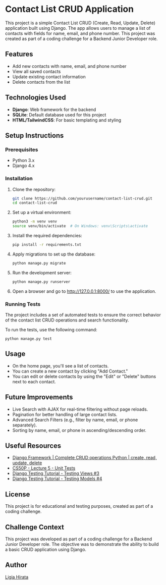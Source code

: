 # Contact List CRUD Application

This project is a simple Contact List CRUD (Create, Read, Update, Delete) application built using Django. The app allows users to manage a list of contacts with fields for name, email, and phone number. This project was created as part of a coding challenge for a Backend Junior Developer role.

## Features

- Add new contacts with name, email, and phone number
- View all saved contacts
- Update existing contact information
- Delete contacts from the list

## Technologies Used

- **Django**: Web framework for the backend
- **SQLite**: Default database used for this project
- **HTML/TailwindCSS**: For basic templating and styling

## Setup Instructions

### Prerequisites

- Python 3.x
- Django 4.x

### Installation

1. Clone the repository:
   ```bash
   git clone https://github.com/yourusername/contact-list-crud.git
   cd contact-list-crud
2. Set up a virtual environment:
    ```bash
    python3 -m venv venv
    source venv/bin/activate  # On Windows: venv\Scripts\activate
3. Install the required dependencies:
    ```bash 
    pip install -r requirements.txt
4. Apply migrations to set up the database:
    ```bash 
    python manage.py migrate
5. Run the development server:
    ```bash 
    python manage.py runserver
6. Open a browser and go to http://127.0.0.1:8000/ to use the application.

### Running Tests

The project includes a set of automated tests to ensure the correct behavior of the contact list CRUD operations and search functionality.

To run the tests, use the following command:

    python manage.py test

## Usage

- On the home page, you'll see a list of contacts.
- You can create a new contact by clicking "Add Contact."
- You can edit or delete contacts by using the "Edit" or "Delete" buttons next to each contact.

## Future Improvements

- Live Search with AJAX for real-time filtering without page reloads.
- Pagination for better handling of large contact lists.
- Advanced Search Filters (e.g., filter by name, email, or phone separately).
- Sorting by name, email, or phone in ascending/descending order.

## Useful Resources

- [Django Framework | Complete CRUD operations Python | create, read, update, delete](https://www.youtube.com/watch?v=gLfEa-3cvKw&t=363s&ab_channel=PythonDeveloper-0.1)
- [CS50P - Lecture 5 - Unit Tests](https://www.youtube.com/watch?v=tIrcxwLqzjQ&t=2064s&pp=ygURY3M1MCBweXRob24gdGVzdHM%3D)
- [Django Testing Tutorial - Testing Views #3](https://www.youtube.com/watch?v=hA_VxnxCHbo&list=PLbpAWbHbi5rMF2j5n6imm0enrSD9eQUaM&index=3&ab_channel=TheDumbfounds)
- [Django Testing Tutorial - Testing Models #4](https://www.youtube.com/watch?v=IKnp2ckuhzg&list=PLbpAWbHbi5rMF2j5n6imm0enrSD9eQUaM&index=5&ab_channel=TheDumbfounds)

## License
This project is for educational and testing purposes, created as part of a coding challenge.

## Challenge Context
This project was developed as part of a coding challenge for a Backend Junior Developer role. The objective was to demonstrate the ability to build a basic CRUD application using Django.


## Author
[Ligia Hirata](https://github.com/hiralinda)